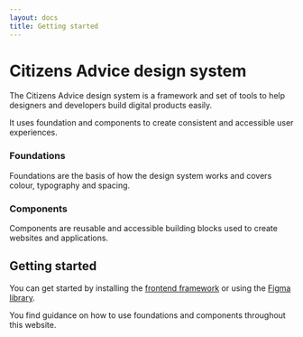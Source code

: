 ```yaml
---
layout: docs
title: Getting started
---
```


# Citizens Advice design system

The Citizens Advice design system is a framework and set of tools to help designers and developers build digital products easily.

It uses foundation and components to create consistent and accessible user experiences.

### Foundations

Foundations are the basis of how the design system works and covers colour, typography and spacing.

### Components

Components are reusable and accessible building blocks used to create websites and applications.

## Getting started

You can get started by installing the [frontend framework](frontend-installation) or using the [Figma library](figma-library).

You find guidance on how to use foundations and components throughout this website.
